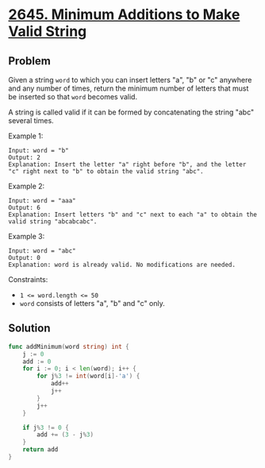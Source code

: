 # [2645. Minimum Additions to Make Valid String](https://leetcode.com/problems/minimum-additions-to-make-valid-string/)

## Problem

Given a string `word` to which you can insert letters "a", "b" or "c" anywhere and any number of times, return the minimum number of letters that must be inserted so that `word` becomes valid.

A string is called valid if it can be formed by concatenating the string "abc" several times.

Example 1:

```
Input: word = "b"
Output: 2
Explanation: Insert the letter "a" right before "b", and the letter "c" right next to "b" to obtain the valid string "abc".
```

Example 2:

```
Input: word = "aaa"
Output: 6
Explanation: Insert letters "b" and "c" next to each "a" to obtain the valid string "abcabcabc".
```

Example 3:

```
Input: word = "abc"
Output: 0
Explanation: word is already valid. No modifications are needed. 
```

Constraints:

- `1 <= word.length <= 50`
- `word` consists of letters "a", "b" and "c" only. 

## Solution

```go
func addMinimum(word string) int {
	j := 0
	add := 0
	for i := 0; i < len(word); i++ {
		for j%3 != int(word[i]-'a') {
			add++
			j++
		}
		j++
	}

	if j%3 != 0 {
		add += (3 - j%3)
	}
	return add
}
```
